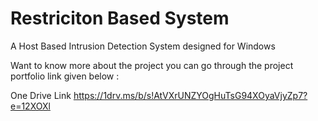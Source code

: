 # Restriciton Based System

A Host Based Intrusion Detection System designed for Windows

Want to know more about the project you can go through the project portfolio link given below :

One Drive Link
https://1drv.ms/b/s!AtVXrUNZYOgHuTsG94XOyaVjyZp7?e=12XOXl
